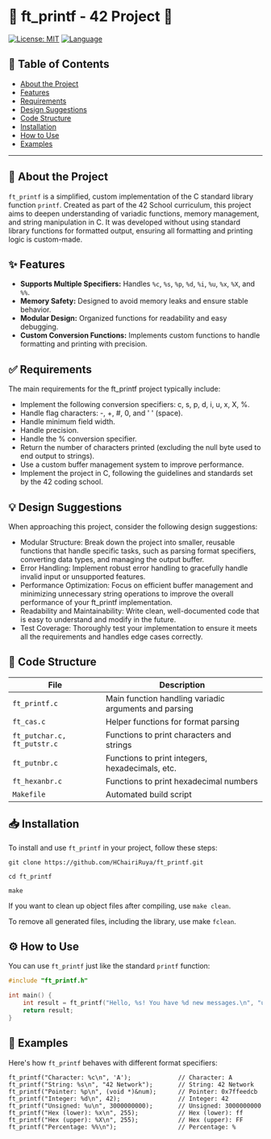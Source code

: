 
# 🌟 ft_printf - 42 Project 🌟

[![License: MIT](https://img.shields.io/badge/License-MIT-blue.svg)](https://opensource.org/licenses/MIT)
[![Language](https://img.shields.io/badge/Language-C-blue.svg)](https://en.wikipedia.org/wiki/C_(programming_language))

## 📝 Table of Contents
- [About the Project](#about-the-project)
- [Features](#features)
- [Requirements](#requirements)
- [Design Suggestions](#design-suggestions)
- [Code Structure](#code-structure)
- [Installation](#installation)
- [How to Use](#how-to-use)
- [Examples](#examples)

---

## 🎯 About the Project

`ft_printf` is a simplified, custom implementation of the C standard library function `printf`. Created as part of the 42 School curriculum, this project aims to deepen understanding of variadic functions, memory management, and string manipulation in C. It was developed without using standard library functions for formatted output, ensuring all formatting and printing logic is custom-made.

## ✨ Features

- **Supports Multiple Specifiers:** Handles `%c`, `%s`, `%p`, `%d`, `%i`, `%u`, `%x`, `%X`, and `%%`.
- **Memory Safety:** Designed to avoid memory leaks and ensure stable behavior.
- **Modular Design:** Organized functions for readability and easy debugging.
- **Custom Conversion Functions:** Implements custom functions to handle formatting and printing with precision.

## ✅ Requirements

The main requirements for the ft_printf project typically include:

- Implement the following conversion specifiers: c, s, p, d, i, u, x, X, %.
- Handle flag characters: -, +, #, 0, and ' ' (space).
- Handle minimum field width.
- Handle precision.
- Handle the % conversion specifier.
- Return the number of characters printed (excluding the null byte used to end output to strings).
- Use a custom buffer management system to improve performance.
- Implement the project in C, following the guidelines and standards set by the 42 coding school.

## 💡 Design Suggestions

When approaching this project, consider the following design suggestions:

- Modular Structure: Break down the project into smaller, reusable functions that handle specific tasks, such as parsing format specifiers, converting data types, and managing the output buffer.
- Error Handling: Implement robust error handling to gracefully handle invalid input or unsupported features.
- Performance Optimization: Focus on efficient buffer management and minimizing unnecessary string operations to improve the overall performance of your ft_printf implementation.
- Readability and Maintainability: Write clean, well-documented code that is easy to understand and modify in the future.
- Test Coverage: Thoroughly test your implementation to ensure it meets all the requirements and handles edge cases correctly.

## 📂 Code Structure

| File                       | Description                                           |
|----------------------------|-------------------------------------------------------|
| `ft_printf.c`              | Main function handling variadic arguments and parsing |
| `ft_cas.c`                 | Helper functions for format parsing                   |
| `ft_putchar.c, ft_putstr.c`| Functions to print characters and strings             |
| `ft_putnbr.c`              | Functions to print integers, hexadecimals, etc.       |
| `ft_hexanbr.c`             | Functions to print hexadecimal numbers                |
| `Makefile`                 | Automated build script                                |

## 📥 Installation

To install and use `ft_printf` in your project, follow these steps:

```
git clone https://github.com/HChairiRuya/ft_printf.git
```
```
cd ft_printf
```
```
make
```

If you want to clean up object files after compiling, use ```make clean```.

To remove all generated files, including the library, use make ```fclean```.

## ⚙️ How to Use

You can use `ft_printf` just like the standard `printf` function:

```c
#include "ft_printf.h"

int main() {
    int result = ft_printf("Hello, %s! You have %d new messages.\n", "user", 42);
    return result;
}
```

## 📌 Examples

Here's how `ft_printf` behaves with different format specifiers:
```
ft_printf("Character: %c\n", 'A');             // Character: A
ft_printf("String: %s\n", "42 Network");       // String: 42 Network
ft_printf("Pointer: %p\n", (void *)&num);      // Pointer: 0x7ffeedcb
ft_printf("Integer: %d\n", 42);                // Integer: 42
ft_printf("Unsigned: %u\n", 3000000000);       // Unsigned: 3000000000
ft_printf("Hex (lower): %x\n", 255);           // Hex (lower): ff
ft_printf("Hex (upper): %X\n", 255);           // Hex (upper): FF
ft_printf("Percentage: %%\n");                 // Percentage: %
```
